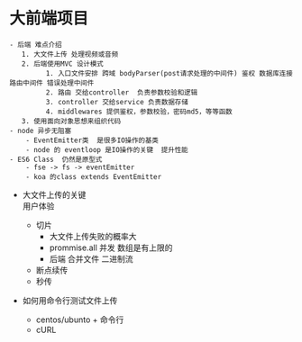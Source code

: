 # 大前端项目
    - 后端 难点介绍
       1. 大文件上传 处理视频或音频
       2. 后端使用MVC 设计模式
             1. 入口文件安排 跨域 bodyParser(post请求处理的中间件) 鉴权 数据库连接 路由中间件 错误处理中间件
             2. 路由 交给controller  负责参数校验和逻辑
             3. controller 交给service 负责数据存储
             4. middlewares 提供鉴权，参数校验，密码md5，等等函数
       3. 使用面向对象思想来组织代码
    - node 异步无阻塞
        - EventEmitter类  是很多IO操作的基类
        - node 的 eventloop 是IO操作的关键  提升性能
    - ES6 Class  仍然是原型式
        - fse -> fs -> eventEmitter
        - koa 的class extends EventEmitter
- 大文件上传的关键  
     用户体验
    - 切片
        - 大文件上传失败的概率大
        - prommise.all  并发  数组是有上限的
        - 后端 合并文件   二进制流
    - 断点续传
    - 秒传

- 如何用命令行测试文件上传
    - centos/ubunto + 命令行
    - cURL